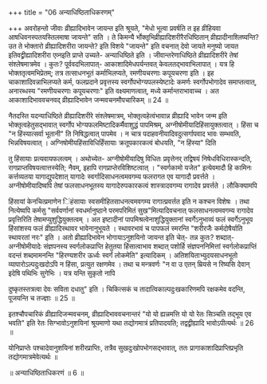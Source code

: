 +++
title = "06 अन्याधिष्ठिताधिकरणम्"

+++
अवरोहन्तो जीवाः व्रीह्यादिभावेन जायन्त इति श्रूयते, "मेधो भूत्वा प्रवर्षति त इह व्रीहियवा आषधिवनस्पतयस्तिलमाषा जायन्ते" सति । ते किमन्यै र्भोक्तृभिव्रीह्यादिशरीरैरधिष्ठितान् व्रीह्यादीनाश्लिष्यन्ति? उत ते भोक्तारो व्रीह्यादिशरीरा जायन्ते? इति विशये "जायन्ते" इति वचनात् देवो जायते मनुष्यो जायत इतिवद्व्रीह्यादिशरीरा एव्नइति प्राप्ते उच्यते- अन्याधिष्ठिते इति । जीवान्तरेणाधिष्ठिते व्रीह्यादिशरीरे तेषां संश्लेषमात्रमेव । कुतः? पूर्ववदभिलापात्- आकाशादिमेधपर्यन्तवत् केवलतद्भावाभिलापात् । यत्र हि भोक्ततृत्वमभिप्रेतम्; तत्र तत्साधनभूतं कर्माभिलप्यते, रमणीयचरणाः कपूयचरणा इति । इह चाकाशादिवन्नाभिलप्यते कर्म, फलप्रदाने प्रवृत्तस्य स्वर्गोपभोग्यपलस्येष्टादेः कमर्णः स्वर्गोपभोगादेव समाप्तत्वात्, अनारब्धस्य "रमणीयचरणाः कपूयचरणाः" इति वक्ष्यमाणत्वात्, मध्ये कर्मान्तराभावाच्च । अत आकाशादिभाववचनवद् व्रीह्यादिभावेन जन्मवचनमौपचारिकम् ॥ 24 ॥

नैतदस्ति यदन्याधिष्ठिते व्रीह्यादिशरीरे संश्लेषमात्रम्, भोक्तृत्वहेत्वंभावान्न व्रीह्यादि भावेन जन्म इति भोक्तृत्वहेतुसद्भावात् स्वर्गोप भोग्यफलमिष्टादिकर्मैवाशुद्धं पापमिश्रम्, अग्नीषोमीयादिहिंसायुक्तत्वात् । हिंसा च "न हिंस्यात्सर्वा भूतानी" ति निषिद्धत्वात् पापमेव । न चात्र पदाहवनीयादिवदुत्सर्गापवाद भावः सम्भवति, भिन्नविषयत्वात् । अग्निषोमीयहिंसाविधिर्हिंसायाः क्रतूपकारकत्वं बोधयति, "न हिंस्या" दिति

तु हिंसायाः प्रत्यवायफलत्वम् । अथोच्येत- अग्नीषोमीयादिषु विधितः प्रवृत्तेनर् तद्विषयं निषेधविधिरास्कन्दति, रागप्राप्तविषयत्वात्तस्येति; नैवम्, इहापि रागप्राप्तेरविशिष्टत्वात् । "स्वर्गकामो यजेत" इत्येवमादौ हि कामिनः कर्त्तव्यतया यागाद्युपदेशात् यागादेः स्वर्गादिसाधनत्वमवगम्य फलरागत एव यागादौ प्रवर्त्तते । अग्नीषोमीयादिष्वपि तेषां फलसाधनभूतस्य यागादेरुपकारकत्वं शास्त्रादवगम्य रागादेव प्रवर्त्तते । लौकिक्यामपि

हिंसायां केनचित्प्रमाणेन िंहंसायाः स्वसमीहितसाधनत्वमवगम्य रागात्प्रवर्त्तत इति न कश्चन विशेषः । तथा नित्येष्वपि कर्मसु "सर्ववर्णानां स्वधर्मानुष्ठाने परमपरिमितं सुख"मित्यादिवचनात् फलसाधनत्वमवगम्य रागादेव प्रवृत्तिरिति तेषामप्युशुद्धियुक्तत्वम् । अत इष्टादीनां पापमिश्रत्वेनाशुद्धियुक्तानां स्वर्गेऽनुभाव्यं फलं स्वर्गेऽनुभूय हिंसांशस्य फलं व्रीह्यादिस्थावर भावेनानुभूयते । स्थावरभावं च पापफलं स्मरन्ति "शरीरजैः कर्मदोषैर्याति स्थावरतां नरः" इति । अतो व्रीह्यादिभावेन भोगायाऽनुशयिनो जायन्त इति चेत्- तन्न कुतः? शब्दात्- अग्नीषोमीयादेः संज्ञपनस्य स्वर्गलोकप्राप्ति हेतुतया हिंसात्वाभाव शब्दात् पशोर्हि संज्ञपननिमित्तां स्वर्गलोकप्राप्तिं वदन्तं शब्दमामनन्ति "हिरण्यशरीर ऊर्ध्वः स्वर्गं लोकमेति" इत्यादिकम् । अतिशयिताभ्युदयसाधनभूतो व्यापारोऽल्पदुःखदोऽपि न हिंसा, प्रत्युत रक्षणमेव । तथा च मन्त्रवर्णः "न वा उ एतन् म्रियसे न रिष्यसि देवान् इदेषि पथिभिः सुगेभिः । यत्र यन्ति सुकृतो नापि

दुष्कृतस्तत्रत्वा देवः सविता दधातु" इति । चिकित्सकं च तादात्विकाल्पदुःखकारिणमपि रक्षकमेव वदन्ति, पूजयन्ति च तज्ज्ञाः ॥ 25 ॥

इतश्चौपचारिकं व्रीह्यादिजन्मवचनम्, व्रीह्यादिभाववचनान्तरं "यो यो ह्यन्नमत्ति यो यो रेतः सिञ्चति तद्भूय एव भवति" इति रेतः सिग्भावोऽनुशयिनां श्रूयमाणो यथा तद्योगमात्रं प्रतिपादयति; तद्वद्व्रीह्यादि भावोऽपीत्यर्थः ॥ 26 ॥

योनिप्राप्तेः पश्चादेवानुशयिनां शरीरप्राप्तिः, तत्रैव सुखदुःखोपभोगसद्भावात्, ततः प्रागाकाशादिप्राप्तिप्रभृति तद्योगमात्रमेवेत्यर्थः ॥

॥ अन्याधिष्ठिताधिकरणं ॥ 6 ॥